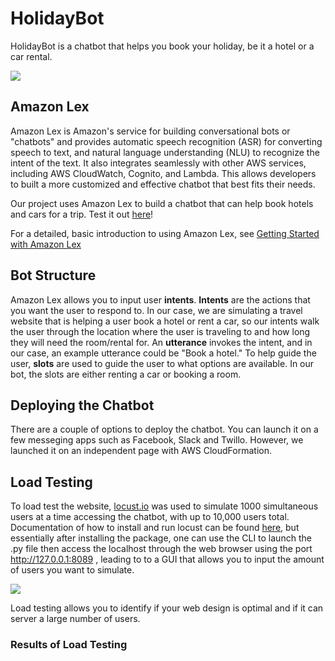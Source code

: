 # HolidayBot

HolidayBot is a chatbot that helps you book your holiday, be it a hotel or a car rental. 

![](https://github.com/jnganzh/chatbot-holiday/blob/main/demo.png)

## Amazon Lex

Amazon Lex is Amazon's service for building conversational bots or "chatbots" and provides automatic speech recognition (ASR) for converting speech to text, and natural language understanding (NLU) to recognize the intent of the text. It also integrates seamlessly with other AWS services, including AWS CloudWatch, Cognito, and Lambda. This allows developers to built a more customized and effective chatbot that best fits their needs.

Our project uses Amazon Lex to build a chatbot that can help book hotels and cars for a trip. Test it out [here](https://dr5p7ego6gbjc.cloudfront.net/index.html)!

For a detailed, basic introduction to using Amazon Lex, see [Getting Started with Amazon Lex](https://docs.aws.amazon.com/lex/latest/dg/getting-started.html)

## Bot Structure

Amazon Lex allows you to input user **intents**. **Intents** are the actions that you want the user to respond to. In our case, we are simulating a travel website that is helping a user book a hotel or rent a car, so our intents walk the user through the location where the user is traveling to and how long they will need the room/rental for. An **utterance** invokes the intent, and in our case, an example utterance could be "Book a hotel." To help guide the user, **slots** are used to guide the user to what options are available. In our bot, the slots are either renting a car or booking a room.

## Deploying the Chatbot

There are a couple of options to deploy the chatbot. You can launch it on a few messeging apps such as Facebook, Slack and Twillo. However, we launched it on an independent page with AWS CloudFormation.



## Load Testing

To load test the website, [locust.io](https://locust.io) was used to simulate 1000 simultaneous users at a time accessing the chatbot, with up to 10,000 users total. Documentation of how to install and run locust can be found [here](https://docs.locust.io/en/stable/), but essentially after installing the package, one can use the CLI to launch the .py file then access the localhost through the web browser using the port http://127.0.0.1:8089 , leading to to a GUI that allows you to input the amount of users you want to simulate.

![](https://github.com/jnganzh/chatbot-holiday/blob/main/locust.png)

Load testing allows you to identify if your web design is optimal and if it can server a large number of users.

### Results of Load Testing



